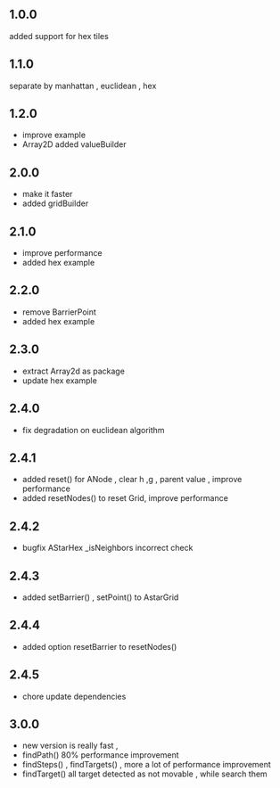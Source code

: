 ## 1.0.0
  added support for hex tiles
## 1.1.0
  separate by  manhattan , euclidean , hex  

## 1.2.0
  - improve example 
  - Array2D added valueBuilder
## 2.0.0
   - make it faster 
   - added gridBuilder
## 2.1.0
   - improve performance 
   - added hex example 
  
## 2.2.0
   - remove BarrierPoint 
   - added hex example 
 
## 2.3.0
  - extract Array2d as package
  - update hex example 

## 2.4.0
  - fix degradation on euclidean algorithm 

## 2.4.1
  - added reset() for ANode , clear h ,g , parent value , improve performance 
  - added resetNodes() to reset Grid, improve performance 

## 2.4.2
  - bugfix AStarHex _isNeighbors incorrect check

## 2.4.3
  - added setBarrier() , setPoint() to AstarGrid

## 2.4.4
  - added option resetBarrier  to resetNodes()

## 2.4.5
  - chore update dependencies

## 3.0.0
  - new version is really fast ,
  - findPath() 80% performance improvement 
  - findSteps() , findTargets() , more a lot of performance improvement
  - findTarget() all target detected as not movable  , while search them

  




